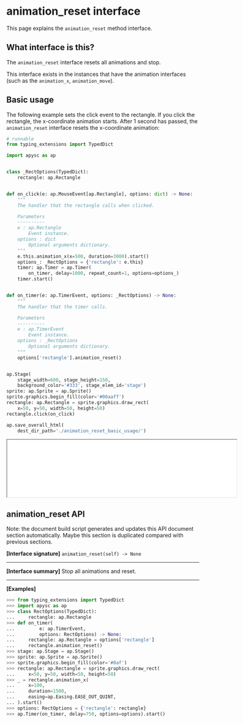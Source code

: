 # animation_reset interface

This page explains the `animation_reset` method interface.

## What interface is this?

The `animation_reset` interface resets all animations and stop.

This interface exists in the instances that have the animation interfaces (such as the `animation_x`\, `animation_move`).

## Basic usage

The following example sets the click event to the rectangle. If you click the rectangle, the x-coordinate animation starts. After 1 second has passed, the `animation_reset` interface resets the x-coordinate animation:

```py
# runnable
from typing_extensions import TypedDict

import apysc as ap


class _RectOptions(TypedDict):
    rectangle: ap.Rectangle


def on_click(e: ap.MouseEvent[ap.Rectangle], options: dict) -> None:
    """
    The handler that the rectangle calls when clicked.

    Parameters
    ----------
    e : ap.Rectangle
        Event instance.
    options : dict
        Optional arguments dictionary.
    """
    e.this.animation_x(x=500, duration=3000).start()
    options_: _RectOptions = {'rectangle': e.this}
    timer: ap.Timer = ap.Timer(
        on_timer, delay=1000, repeat_count=1, options=options_)
    timer.start()


def on_timer(e: ap.TimerEvent, options: _RectOptions) -> None:
    """
    The handler that the timer calls.

    Parameters
    ----------
    e : ap.TimerEvent
        Event instance.
    options : _RectOptions
        Optional arguments dictionary.
    """
    options['rectangle'].animation_reset()


ap.Stage(
    stage_width=600, stage_height=150,
    background_color='#333', stage_elem_id='stage')
sprite: ap.Sprite = ap.Sprite()
sprite.graphics.begin_fill(color='#00aaff')
rectangle: ap.Rectangle = sprite.graphics.draw_rect(
    x=50, y=50, width=50, height=50)
rectangle.click(on_click)

ap.save_overall_html(
    dest_dir_path='./animation_reset_basic_usage/')
```

<iframe src="static/animation_reset_basic_usage/index.html" width="600" height=150></iframe>


## animation_reset API

<!-- Docstring: apysc._animation.animation_reset_interface.AnimationResetInterface.animation_reset -->

<span class="inconspicuous-txt">Note: the document build script generates and updates this API document section automatically. Maybe this section is duplicated compared with previous sections.</span>

**[Interface signature]** `animation_reset(self) -> None`<hr>

**[Interface summary]** Stop all animations and reset.<hr>

**[Examples]**

```py
>>> from typing_extensions import TypedDict
>>> import apysc as ap
>>> class RectOptions(TypedDict):
...     rectangle: ap.Rectangle
>>> def on_timer(
...         e: ap.TimerEvent,
...         options: RectOptions) -> None:
...     rectangle: ap.Rectangle = options['rectangle']
...     rectangle.animation_reset()
>>> stage: ap.Stage = ap.Stage()
>>> sprite: ap.Sprite = ap.Sprite()
>>> sprite.graphics.begin_fill(color='#0af')
>>> rectangle: ap.Rectangle = sprite.graphics.draw_rect(
...     x=50, y=50, width=50, height=50)
>>> _ = rectangle.animation_x(
...     x=100,
...     duration=1500,
...     easing=ap.Easing.EASE_OUT_QUINT,
... ).start()
>>> options: RectOptions = {'rectangle': rectangle}
>>> ap.Timer(on_timer, delay=750, options=options).start()
```
